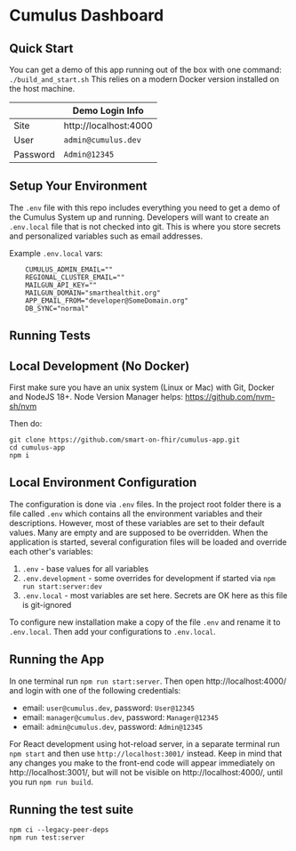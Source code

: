 # Cumulus Dashboard

## Quick Start

You can get a demo of this app running out of the box with one command: `./build_and_start.sh` This relies on a modern Docker version installed on the host machine. 

| |Demo Login Info|
|-----------|------------------------|
| Site      |  http://localhost:4000 |
|User       | `admin@cumulus.dev`    |  
|Password   |  `Admin@12345`         |


## Setup Your Environment

The `.env` file with this repo includes everything you need to get a demo of the Cumulus System up and running. 
Developers will want to create an `.env.local` file that is not checked into git. This is where you store
secrets and personalized variables such as email addresses. 

Example `.env.local` vars: 
```
    CUMULUS_ADMIN_EMAIL=""
    REGIONAL_CLUSTER_EMAIL=""
    MAILGUN_API_KEY=""
    MAILGUN_DOMAIN="smarthealthit.org"
    APP_EMAIL_FROM="developer@SomeDomain.org"
    DB_SYNC="normal"
```


## Running Tests 

## Local Development (No Docker)

First make sure you have an unix system (Linux or Mac) with Git, Docker and NodeJS 18+.
Node Version Manager helps: 
https://github.com/nvm-sh/nvm

Then do:
```
git clone https://github.com/smart-on-fhir/cumulus-app.git
cd cumulus-app
npm i
```

## Local Environment Configuration
The configuration is done via `.env` files. In the project root folder there is 
a file called `.env` which contains all the environment variables and their
descriptions. However, most of these variables are set to their default values. Many are empty
and are supposed to be overridden. When the application is started, several configuration files
will be loaded and override each other's variables:

1. `.env` - base values for all variables
2. `.env.development` - some overrides for development if started via `npm run start:server:dev`
3. `.env.local` - most variables are set here. Secrets are OK here as this file is git-ignored

To configure new installation make a copy of the file `.env` and rename it to `.env.local`. Then add
your configurations to `.env.local`.


## Running the App
In one terminal run `npm run start:server`. Then open http://localhost:4000/ and
login with one of the following credentials:
- email: `user@cumulus.dev`, password: `User@12345`
- email: `manager@cumulus.dev`, password: `Manager@12345`
- email: `admin@cumulus.dev`, password: `Admin@12345`

For React development using hot-reload server, in a separate terminal run `npm start` and then use `http://localhost:3001/` instead. Keep in mind that any changes you make to the front-end code will appear immediately on http://localhost:3001/, but will not be visible on http://localhost:4000/, until you run `npm run build`.


## Running the test suite

```
npm ci --legacy-peer-deps                
npm run test:server
```
